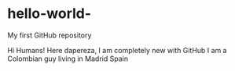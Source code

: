 # hello-world-
My first GitHub repository

Hi Humans!
Here dapereza, I am completely new with GitHub
I am a Colombian guy living in Madrid Spain

